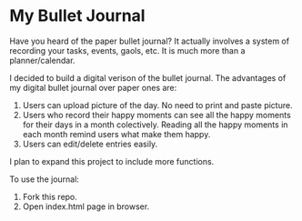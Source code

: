 # My Bullet Journal

Have you heard of the paper bullet journal? It actually involves a system of recording your tasks, events, gaols, etc. It is much more than a planner/calendar. 

I decided to build a digital verison of the bullet journal. The advantages of my digital bullet journal over paper ones are:
1. Users can upload picture of the day. No need to print and paste picture.
2. Users who record their happy moments can see all the happy moments for their days in a month colectively. Reading all the happy moments in each month remind users what make them happy.
3. Users can edit/delete entries easily. 

I plan to expand this project to include more functions.

To use the journal:
1. Fork this repo.
2. Open index.html page in browser.
